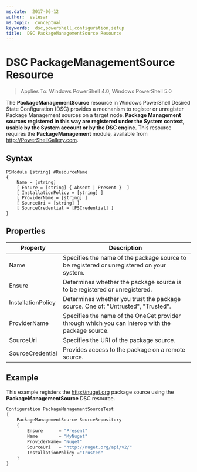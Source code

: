 ```yaml
---
ms.date:  2017-06-12
author:  eslesar
ms.topic:  conceptual
keywords:  dsc,powershell,configuration,setup
title:  DSC PackageManagementSource Resource
---
```


# DSC PackageManagementSource Resource

> Applies To: Windows PowerShell 4.0, Windows PowerShell 5.0

The **PackageManagementSource** resource in Windows PowerShell Desired State Configuration (DSC) provides a mechanism to register or unregister Package Management sources on a target node. **Package Management sources registered in this way are registered under the System context, usable by the System account or by the DSC engine.** This resource requires the **PackageManagement** module, available from http://PowerShellGallery.com.

## Syntax

```
PSModule [string] #ResourceName
{
    Name = [string]
	[ Ensure = [string] { Absent | Present }  ]
	[ InstallationPolicy = [string] ]
    [ ProviderName = [string] ]
    [ SourceUri = [string] ]
	[ SourceCredential = [PSCredential] ]
}
```

## Properties
|  Property  |  Description   | 
|---|---| 
| Name| Specifies the name of the package source to be registered or unregistered on your system.| 
| Ensure| Determines whether the package source is to be registered or unregistered.| 
| InstallationPolicy| Determines whether you trust the package source. One of: "Untrusted", "Trusted".| 
| ProviderName| Specifies the name of the OneGet provider through which you can interop with the package source.| 
| SourceUri| Specifies the URI of the package source.| 
| SourceCredential| Provides access to the package on a remote source.| 

## Example

This example registers the http://nuget.org package source using the **PackageManagementSource** DSC resource.

```powershell
Configuration PackageManagementSourceTest
{    
	PackageManagementSource SourceRepository
	{
		Ensure      = "Present" 
		Name        = "MyNuget" 
		ProviderName= "Nuget" 
		SourceUri   = "http://nuget.org/api/v2/"   
		InstallationPolicy ="Trusted" 
	}
}
```

